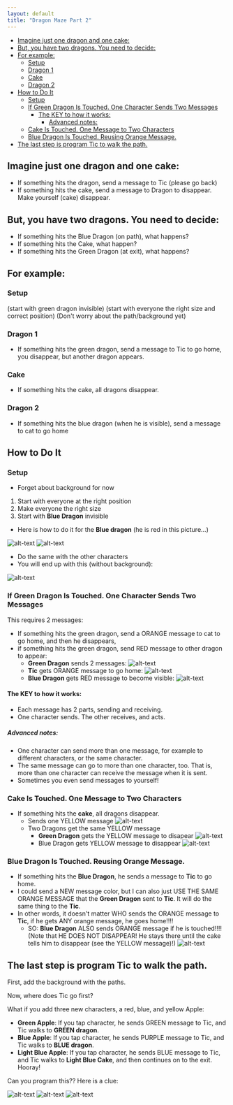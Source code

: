 ```yaml
---
layout: default
title: "Dragon Maze Part 2"
---
```


* [Imagine just one dragon and one cake:](#imagine-just-one-dragon-and-one-cake)
* [But, you have two dragons. You need to decide:](#but-you-have-two-dragons-you-need-to-decide)
* [For example:](#for-example)
  * [Setup](#setup)
  * [Dragon 1](#dragon-1)
  * [Cake](#cake)
  * [Dragon 2](#dragon-2)
* [How to Do It](#how-to-do-it)
  * [Setup](#setup-1)
  * [If Green Dragon Is Touched. One Character Sends Two Messages](#if-green-dragon-is-touched-one-character-sends-two-messages)
    * [The KEY to how it works:](#the-key-to-how-it-works)
      * [Advanced notes:](#advanced-notes)
  * [Cake Is Touched. One Message to Two Characters](#cake-is-touched-one-message-to-two-characters)
  * [Blue Dragon Is Touched. Reusing Orange Message.](#blue-dragon-is-touched-reusing-orange-message)
* [The last step is program Tic to walk the path.](#the-last-step-is-program-tic-to-walk-the-path)



## Imagine just one dragon and one cake:
* If something hits the dragon, send a message to Tic (please go back)
* If something hits the cake, send a message to Dragon to disappear. Make yourself (cake) disappear.

## But, you have two dragons. You need to decide: 
* If something hits the Blue Dragon (on path), what happens?
* If something hits the Cake, what happen?
* If something hits the Green Dragon (at exit), what happens?



## For example: 

### Setup
(start with green dragon invisible)
(start with everyone the right size and correct position)
(Don't worry about the path/background yet)

### Dragon 1
* If something hits the green dragon, send a message to Tic to go home, you disappear, but another dragon appears.


### Cake
* If something hits the cake, all dragons disappear.


### Dragon 2
* If something hits the blue dragon (when he is visible), send a message to cat to go home


## How to Do It

### Setup

* Forget about background for now
1. Start with everyone at the right position
2. Make everyone the right size
3. Start with **Blue Dragon** invisible

* Here is how to do it for the **Blue dragon** (he is red in this picture...)

![alt-text](images/2020-04-27/step2.jpg "Hover text")
![alt-text](images/2020-04-27/step1.jpg "Hover text")

* Do the same with the other characters
* You will end up with this (without background):

![alt-text](images/2020-04-27/finishedSetup.jpg "Hover text")


### If Green Dragon Is Touched. One Character Sends Two Messages
This requires 2 messages:
* If something hits the green dragon, send a ORANGE message to cat to go home, and then he disappears, 
* if something hits the green dragon, send RED message to other dragon to appear: 
    * **Green Dragon** sends 2 messages:
![alt-text](images/2020-04-27/Dragon1.jpg "Hover text")
    * **Tic** gets ORANGE message to go home:
![alt-text](images/2020-04-27/TicGetsMessage.jpg "Hover text")
    * **Blue Dragon** gets RED message to become visible: 
![alt-text](images/2020-04-27/Dragon2GetsRedMessage.jpg "Hover text")

#### The KEY to how it works: 
* Each message has 2 parts, sending and receiving. 
* One character sends. The other receives, and acts.
##### Advanced notes:
* One character can send more than one message, for example to different characters, or the same character. 
* The same message can go to more than one character, too. That is, more than one character can receive the message when it is sent.
* Sometimes you even send messages to yourself!


### Cake Is Touched. One Message to Two Characters
* If something hits the **cake**, all dragons disappear.
    * Sends one YELLOW message
![alt-text](images/2020-04-27/CakeSendsMessage.jpg "Hover text")
    * Two Dragons get the same YELLOW message
      * **Green Dragon** gets the YELLOW message to disapear
![alt-text](images/2020-04-27/Dragon1GetsYellowMessage.jpg "Hover text")
      * Blue Dragon gets YELLOW message to disappear
![alt-text](images/2020-04-27/Dragon2GetsYellowMessage.jpg "Hover text")

### Blue Dragon Is Touched. Reusing Orange Message.
* If something hits the **Blue Dragon**, he sends a message to **Tic** to go home. 
* I could send a NEW message color, but I can also just USE THE SAME ORANGE MESSAGE that the **Green Dragon** sent to **Tic**. It will do the same thing to the **Tic**. 
* In other words, it doesn't matter WHO sends the ORANGE message to **Tic**, if he gets ANY orange message, he goes home!!!!
    * SO: **Blue Dragon** ALSO sends ORANGE message if he is touched!!!! (Note that HE DOES NOT DISAPPEAR! He stays there until the cake tells him to disappear (see the YELLOW message)!)
![alt-text](images/2020-04-27/BlueDragonSendsOrangeMessage.jpg "Hover text")


## The last step is program Tic to walk the path. 

First, add the background with the paths. 

Now, where does Tic go first? 

What if you add three new characters, a red, blue, and yellow Apple:
* **Green Apple**: If you tap character, he sends GREEN message to Tic, and Tic walks to **GREEN dragon**.
* **Blue Apple**: If you tap character, he sends PURPLE message to Tic, and Tic walks to **BLUE dragon**.
* **Light Blue Apple**: If you tap character, he sends BLUE message to Tic, and Tic walks to **Light Blue Cake**, and then continues on to the exit. Hooray!


Can you program this?? Here is a clue: 

![alt-text](images/2020-04-27/Apples.jpg "Hover text")
![alt-text](images/2020-04-27/redAppleSendsGreenMessage.jpg "Hover text")
![alt-text](images/2020-04-27/TicGetsBlueMessage.jpg "Hover text")